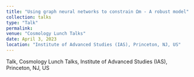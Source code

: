```yaml
---
title: "Using graph neural networks to constrain Ωm - A robust model"
collection: talks
type: "Talk"
permalink: 
venue: "Cosmology Lunch Talks"
date: April 3, 2023
location: "Institute of Advanced Studies (IAS), Princeton, NJ, US"
---
```


Talk, Cosmology Lunch Talks, Institute of Advanced Studies (IAS), Princeton, NJ, US
